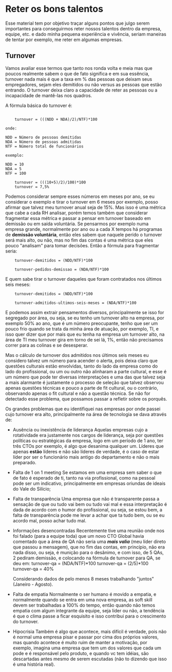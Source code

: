 # Reter os bons talentos

Esse material tem por objetivo traçar alguns pontos que julgo serem importantes para conseguirmos reter nossos talentos dentro da empresa, equipe, etc. e dado minha pequena experiência e vivência, seriam maneiras de tentar por exemplo, me reter em algumas empresas.

## Turnover

Vamos avaliar esse termos que tanto nos ronda volta e meia mas que poucos realmente sabem o que de fato significa e em sua essência, turnover nada mais é que a taxa em % das pessoas que deixam seus empregadores, sejam eles demitidos ou não versus as pessoas que estão entrando. O turnover deixa claro a capacidade de reter as pessoas ou a incapacidade de mantê-las nos quadros. 

A fórmula básica do turnover é: 

```shell

    turnover = (((NDD + NDA)/2)/NTF)*100

onde: 

NDD = Número de pessoas demitidas
NDA = Número de pessoas admitidas
NTF = Número total de funcionários

exemplo: 

NDD = 10
NDA = 5
NTF = 100 

    turnover = (((10+5)/2)/100)*100
    turnover = 7,5%
```

Podemos considerar sempre esses números em meses por ano, se eu considerar o exemplo e tirar o turnover em 6 meses por exemplo, posso afirmar que talvez meu turnover anual seja de 15%. Mas isso é uma métrica que cabe a cada RH analisar, porém temos também que considerar fragmentar essa métrica e passar a pensar em turnover baseado em demissão ou em saída voluntária. Se pensarmos por exemplo numa empresa grande, normalmente por ano ou a cada X tempos há programas de **demissão voluntária**, então eles sabem que naquele perído o turnover será mais alto, ou não, mas no fim das contas é uma métrica que eles pouco "analisam" para tomar decisões. Então a fórmula para fragmentar seria: 

```shell
    turnover-demitidos = (NDD/NTF)*100

    turnover-pedidos-demissao = (NDA/NTF)*100
```

E quem sabe tirar o turnover daqueles que foram contratados nos últimos seis meses: 

```shell
    turnover-demitidos = (NDD/NTF)*100

    turnover-admitidos-ultimos-seis-meses = (NDA/NTF)*100
```

E podemos assim extrair pensamentos diversos, principalmente se isso for segregado por área, ou seja, se eu tenho um turnover alto na empresa, por exemplo 50% ao ano, que é um número preocupante, tenho que ser um pouco frio quando se trata da minha área de atuação, por exemplo, TI, e isso quer dizer que por mais que eu tenha na empresa um turnover alto, na área de TI meu turnover gira em torno de sei lá, 1%, então não precisamos correr para as colinas e se desesperar.

Mas o cálculo de turnover dos admitidos nos últimos seis meses eu considero talvez um número para acender o alerta, pois deixa claro que questões culturais estão envolvidas, tanto do lado da empresa como do lado do profissional, ou um ou outro não alinharam a parte cultural, e esse é um número que pode ter diversas interpretações e uma das que talvez seja a mais alarmante é justamente o processo de seleção que talvez observou apenas questões técnicas e pouco a parte de fit cultural, ou o contrário, observando apenas o fit cultural e não a questão técnica. Se não for detectado esse problema, que possamos passar a refletir sobre os porquês.

Os grandes problemas que eu identifiquei nas empresas por onde passei cujo turnover era alto, principalmente na área de tecnologia se dava através de: 

- Ausência ou inexistência de liderança
  Aquelas empresas cujo a rotatividade era justamente nos cargos de liderança, seja por questões políticas ou estratégicas da empresa, logo em um período de 1 ano, ter três CTOs por exemplo, é algo que desanima qualquer um.
  Líderes que apenas **estão** líderes e não são líderes de verdade, é o caso de estar líder por ser o funcionário mais antigo do departamento e não o mais preparado.

- Falta de 1 on 1 meeting
  Se estamos em uma empresa sem saber o que de fato é esperado de ti, tanto na via profissional, como na pessoal pode ser um indicativo, principalmente em empresas oriundas de ideais do Vale do Silício;

- Falta de transparência
  Uma empresa que não é transparente passa a sensação de que ou tudo vai bem ou tudo vai mal e essa interpretação é dada de acordo com o humor do profissional, ou seja, se estou bem, a falta de transparência pode me levar a achar que ta tudo bem, ou se eu acordo mal, posso achar tudo mal.

- Informações desencontradas
  Recentemente tive uma reunião onde nos foi falado (para a equipe toda) que um novo CTO Global havia comentado que a área de QA não seria uma ***mais valia*** (meu líder direto que passou a mensagem), que no fim das contas, em princípio, não era nada disso, ou seja, é munição para o desânimo, e com isso, de 5 QAs, 2 pediram demissão, e colocando na fórmula de turnover para QA, se deu em: 
    turnover-qa = (NDA/NTF)*100
    turnover-qa = (2/5)*100
    turnover-qa = 40%
  
  Considerando dados de pelo menos 8 meses trabalhando "juntos" (Janeiro - Agosto).

- Falta de empatia
  Normalmente o ser humano é movido a empatia, e normalmente quando se entra em uma nova empresa, as soft skill devem ser trabalhadas a 100% do tempo, então quando não temos empatia com algum integrante da equipe, seja líder ou não, a tendência é que o clima passe a ficar esquisito e isso contribui para o crescimento do turnover.

- Hipocrisia
  Também é algo que acontece, mais difícil é verdade, pois não é normal uma empresa pisar e passar por cima dos próprios valores, mas quando acontece é muito ruim de manter a motivação, por exemplo, imagina uma empresa que tem um dos valores que cada um pode e é responsável pelo produto, e quando vc tem idéias, são descartadas antes mesmo de serem escutadas (não to dizendo que isso é uma história real). 

